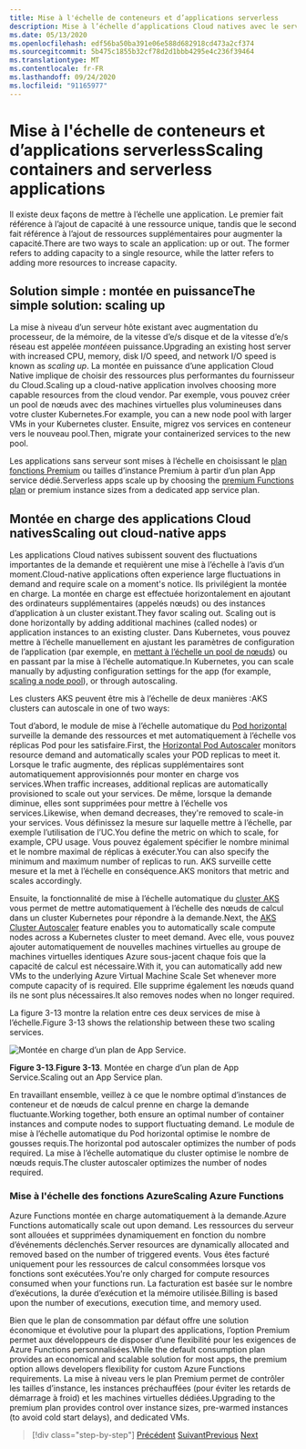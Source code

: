 ```yaml
---
title: Mise à l'échelle de conteneurs et d’applications serverless
description: Mise à l’échelle d’applications Cloud natives avec le service Azure Kubernetes pour répondre à la demande de l’utilisateur.
ms.date: 05/13/2020
ms.openlocfilehash: edf56ba50ba391e06e588d682918cd473a2cf374
ms.sourcegitcommit: 5b475c1855b32cf78d2d1bbb4295e4c236f39464
ms.translationtype: MT
ms.contentlocale: fr-FR
ms.lasthandoff: 09/24/2020
ms.locfileid: "91165977"
---
```

# <a name="scaling-containers-and-serverless-applications"></a><span data-ttu-id="2bf09-103">Mise à l'échelle de conteneurs et d’applications serverless</span><span class="sxs-lookup"><span data-stu-id="2bf09-103">Scaling containers and serverless applications</span></span>

<span data-ttu-id="2bf09-104">Il existe deux façons de mettre à l’échelle une application. Le premier fait référence à l’ajout de capacité à une ressource unique, tandis que le second fait référence à l’ajout de ressources supplémentaires pour augmenter la capacité.</span><span class="sxs-lookup"><span data-stu-id="2bf09-104">There are two ways to scale an application: up or out. The former refers to adding capacity to a single resource, while the latter refers to adding more resources to increase capacity.</span></span>

## <a name="the-simple-solution-scaling-up"></a><span data-ttu-id="2bf09-105">Solution simple : montée en puissance</span><span class="sxs-lookup"><span data-stu-id="2bf09-105">The simple solution: scaling up</span></span>

<span data-ttu-id="2bf09-106">La mise à niveau d’un serveur hôte existant avec augmentation du processeur, de la mémoire, de la vitesse d’e/s disque et de la vitesse d’e/s réseau est appelée *montée*en puissance.</span><span class="sxs-lookup"><span data-stu-id="2bf09-106">Upgrading an existing host server with increased CPU, memory, disk I/O speed, and network I/O speed is known as *scaling up*.</span></span> <span data-ttu-id="2bf09-107">La montée en puissance d’une application Cloud Native implique de choisir des ressources plus performantes du fournisseur du Cloud.</span><span class="sxs-lookup"><span data-stu-id="2bf09-107">Scaling up a cloud-native application involves choosing more capable resources from the cloud vendor.</span></span> <span data-ttu-id="2bf09-108">Par exemple, vous pouvez créer un pool de nœuds avec des machines virtuelles plus volumineuses dans votre cluster Kubernetes.</span><span class="sxs-lookup"><span data-stu-id="2bf09-108">For example, you can a new node pool with larger VMs in your Kubernetes cluster.</span></span> <span data-ttu-id="2bf09-109">Ensuite, migrez vos services en conteneur vers le nouveau pool.</span><span class="sxs-lookup"><span data-stu-id="2bf09-109">Then, migrate your containerized services to the new pool.</span></span>

<span data-ttu-id="2bf09-110">Les applications sans serveur sont mises à l’échelle en choisissant le [plan fonctions Premium](/azure/azure-functions/functions-scale) ou tailles d’instance Premium à partir d’un plan App service dédié.</span><span class="sxs-lookup"><span data-stu-id="2bf09-110">Serverless apps scale up by choosing the [premium Functions plan](/azure/azure-functions/functions-scale) or premium instance sizes from a dedicated app service plan.</span></span>

## <a name="scaling-out-cloud-native-apps"></a><span data-ttu-id="2bf09-111">Montée en charge des applications Cloud natives</span><span class="sxs-lookup"><span data-stu-id="2bf09-111">Scaling out cloud-native apps</span></span>

<span data-ttu-id="2bf09-112">Les applications Cloud natives subissent souvent des fluctuations importantes de la demande et requièrent une mise à l’échelle à l’avis d’un moment.</span><span class="sxs-lookup"><span data-stu-id="2bf09-112">Cloud-native applications often experience large fluctuations in demand and require scale on a moment's notice.</span></span> <span data-ttu-id="2bf09-113">Ils privilégient la montée en charge. La montée en charge est effectuée horizontalement en ajoutant des ordinateurs supplémentaires (appelés nœuds) ou des instances d’application à un cluster existant.</span><span class="sxs-lookup"><span data-stu-id="2bf09-113">They favor scaling out. Scaling out is done horizontally by adding additional machines (called nodes) or application instances to an existing cluster.</span></span> <span data-ttu-id="2bf09-114">Dans Kubernetes, vous pouvez mettre à l’échelle manuellement en ajustant les paramètres de configuration de l’application (par exemple, en [mettant à l’échelle un pool de nœuds](/azure/aks/use-multiple-node-pools#scale-a-node-pool-manually)) ou en passant par la mise à l’échelle automatique.</span><span class="sxs-lookup"><span data-stu-id="2bf09-114">In Kubernetes, you can scale manually by adjusting configuration settings for the app (for example, [scaling a node pool](/azure/aks/use-multiple-node-pools#scale-a-node-pool-manually)), or through autoscaling.</span></span>

<span data-ttu-id="2bf09-115">Les clusters AKS peuvent être mis à l’échelle de deux manières :</span><span class="sxs-lookup"><span data-stu-id="2bf09-115">AKS clusters can autoscale in one of two ways:</span></span>

<span data-ttu-id="2bf09-116">Tout d’abord, le module de mise à l’échelle automatique du [Pod horizontal](/azure/aks/tutorial-kubernetes-scale#autoscale-pods) surveille la demande des ressources et met automatiquement à l’échelle vos réplicas Pod pour les satisfaire.</span><span class="sxs-lookup"><span data-stu-id="2bf09-116">First, the [Horizontal Pod Autoscaler](/azure/aks/tutorial-kubernetes-scale#autoscale-pods) monitors resource demand and automatically scales your POD replicas to meet it.</span></span> <span data-ttu-id="2bf09-117">Lorsque le trafic augmente, des réplicas supplémentaires sont automatiquement approvisionnés pour monter en charge vos services.</span><span class="sxs-lookup"><span data-stu-id="2bf09-117">When traffic increases, additional replicas are automatically provisioned to scale out your services.</span></span> <span data-ttu-id="2bf09-118">De même, lorsque la demande diminue, elles sont supprimées pour mettre à l’échelle vos services.</span><span class="sxs-lookup"><span data-stu-id="2bf09-118">Likewise, when demand decreases, they're removed to scale-in your services.</span></span> <span data-ttu-id="2bf09-119">Vous définissez la mesure sur laquelle mettre à l’échelle, par exemple l’utilisation de l’UC.</span><span class="sxs-lookup"><span data-stu-id="2bf09-119">You define the metric on which to scale, for example, CPU usage.</span></span> <span data-ttu-id="2bf09-120">Vous pouvez également spécifier le nombre minimal et le nombre maximal de réplicas à exécuter.</span><span class="sxs-lookup"><span data-stu-id="2bf09-120">You can also specify the minimum and maximum number of replicas to run.</span></span> <span data-ttu-id="2bf09-121">AKS surveille cette mesure et la met à l’échelle en conséquence.</span><span class="sxs-lookup"><span data-stu-id="2bf09-121">AKS monitors that metric and scales accordingly.</span></span>

<span data-ttu-id="2bf09-122">Ensuite, la fonctionnalité de mise à l’échelle automatique du [cluster AKS](/azure/aks/cluster-autoscaler) vous permet de mettre automatiquement à l’échelle des nœuds de calcul dans un cluster Kubernetes pour répondre à la demande.</span><span class="sxs-lookup"><span data-stu-id="2bf09-122">Next, the [AKS Cluster Autoscaler](/azure/aks/cluster-autoscaler) feature enables you to automatically scale compute nodes across a Kubernetes cluster to meet demand.</span></span> <span data-ttu-id="2bf09-123">Avec elle, vous pouvez ajouter automatiquement de nouvelles machines virtuelles au groupe de machines virtuelles identiques Azure sous-jacent chaque fois que la capacité de calcul est nécessaire.</span><span class="sxs-lookup"><span data-stu-id="2bf09-123">With it, you can automatically add new VMs to the underlying Azure Virtual Machine Scale Set whenever more compute capacity of is required.</span></span> <span data-ttu-id="2bf09-124">Elle supprime également les nœuds quand ils ne sont plus nécessaires.</span><span class="sxs-lookup"><span data-stu-id="2bf09-124">It also removes nodes when no longer required.</span></span>

<span data-ttu-id="2bf09-125">La figure 3-13 montre la relation entre ces deux services de mise à l’échelle.</span><span class="sxs-lookup"><span data-stu-id="2bf09-125">Figure 3-13 shows the relationship between these two scaling services.</span></span>

![Montée en charge d’un plan de App Service.](./media/aks-cluster-autoscaler.png)

<span data-ttu-id="2bf09-127">**Figure 3-13**.</span><span class="sxs-lookup"><span data-stu-id="2bf09-127">**Figure 3-13**.</span></span> <span data-ttu-id="2bf09-128">Montée en charge d’un plan de App Service.</span><span class="sxs-lookup"><span data-stu-id="2bf09-128">Scaling out an App Service plan.</span></span>

<span data-ttu-id="2bf09-129">En travaillant ensemble, veillez à ce que le nombre optimal d’instances de conteneur et de nœuds de calcul prenne en charge la demande fluctuante.</span><span class="sxs-lookup"><span data-stu-id="2bf09-129">Working together, both ensure an optimal number of container instances and compute nodes to support fluctuating demand.</span></span> <span data-ttu-id="2bf09-130">Le module de mise à l’échelle automatique du Pod horizontal optimise le nombre de gousses requis.</span><span class="sxs-lookup"><span data-stu-id="2bf09-130">The horizontal pod autoscaler optimizes the number of pods required.</span></span> <span data-ttu-id="2bf09-131">La mise à l’échelle automatique du cluster optimise le nombre de nœuds requis.</span><span class="sxs-lookup"><span data-stu-id="2bf09-131">The cluster autoscaler optimizes the number of nodes required.</span></span>

### <a name="scaling-azure-functions"></a><span data-ttu-id="2bf09-132">Mise à l'échelle des fonctions Azure</span><span class="sxs-lookup"><span data-stu-id="2bf09-132">Scaling Azure Functions</span></span>

<span data-ttu-id="2bf09-133">Azure Functions montée en charge automatiquement à la demande.</span><span class="sxs-lookup"><span data-stu-id="2bf09-133">Azure Functions automatically scale out upon demand.</span></span> <span data-ttu-id="2bf09-134">Les ressources du serveur sont allouées et supprimées dynamiquement en fonction du nombre d’événements déclenchés.</span><span class="sxs-lookup"><span data-stu-id="2bf09-134">Server resources are dynamically allocated and removed based on the number of triggered events.</span></span> <span data-ttu-id="2bf09-135">Vous êtes facturé uniquement pour les ressources de calcul consommées lorsque vos fonctions sont exécutées.</span><span class="sxs-lookup"><span data-stu-id="2bf09-135">You're only charged for compute resources consumed when your functions run.</span></span> <span data-ttu-id="2bf09-136">La facturation est basée sur le nombre d’exécutions, la durée d’exécution et la mémoire utilisée.</span><span class="sxs-lookup"><span data-stu-id="2bf09-136">Billing is based upon the number of executions, execution time, and memory used.</span></span>

<span data-ttu-id="2bf09-137">Bien que le plan de consommation par défaut offre une solution économique et évolutive pour la plupart des applications, l’option Premium permet aux développeurs de disposer d’une flexibilité pour les exigences de Azure Functions personnalisées.</span><span class="sxs-lookup"><span data-stu-id="2bf09-137">While the default consumption plan provides an economical and scalable solution for most apps, the premium option allows developers flexibility for custom Azure Functions requirements.</span></span> <span data-ttu-id="2bf09-138">La mise à niveau vers le plan Premium permet de contrôler les tailles d’instance, les instances préchauffées (pour éviter les retards de démarrage à froid) et les machines virtuelles dédiées.</span><span class="sxs-lookup"><span data-stu-id="2bf09-138">Upgrading to the premium plan provides control over instance sizes, pre-warmed instances (to avoid cold start delays), and dedicated VMs.</span></span>

>[!div class="step-by-step"]
><span data-ttu-id="2bf09-139">[Précédent](deploy-containers-azure.md) 
> [Suivant](other-deployment-options.md)</span><span class="sxs-lookup"><span data-stu-id="2bf09-139">[Previous](deploy-containers-azure.md)
[Next](other-deployment-options.md)</span></span>
